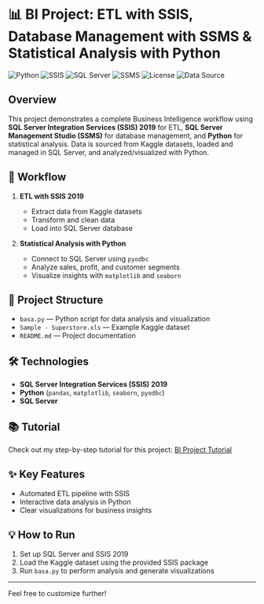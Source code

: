 # 📊 BI Project: ETL with SSIS, Database Management with SSMS & Statistical Analysis with Python

![Python](https://img.shields.io/badge/Python-3.8%2B-blue?logo=python)
![SSIS](https://img.shields.io/badge/SSIS-2019-blueviolet?logo=microsoft)
![SQL Server](https://img.shields.io/badge/SQL%20Server-2019-red?logo=microsoftsqlserver)
![SSMS](https://img.shields.io/badge/SSMS-Management%20Studio-orange?logo=microsoftsqlserver)
![License](https://img.shields.io/badge/license-MIT-green)
![Data Source](https://img.shields.io/badge/Data-Kaggle-blue?logo=kaggle)

## Overview

This project demonstrates a complete Business Intelligence workflow using **SQL Server Integration Services (SSIS) 2019** for ETL, **SQL Server Management Studio (SSMS)** for database management, and **Python** for statistical analysis. Data is sourced from Kaggle datasets, loaded and managed in SQL Server, and analyzed/visualized with Python.
## 🚀 Workflow

1. **ETL with SSIS 2019**
    - Extract data from Kaggle datasets
    - Transform and clean data
    - Load into SQL Server database

2. **Statistical Analysis with Python**
    - Connect to SQL Server using `pyodbc`
    - Analyze sales, profit, and customer segments
    - Visualize insights with `matplotlib` and `seaborn`

## 📁 Project Structure

- `basa.py` — Python script for data analysis and visualization
- `Sample - Superstore.xls` — Example Kaggle dataset
- `README.md` — Project documentation

## 🛠️ Technologies

- **SQL Server Integration Services (SSIS) 2019**
- **Python** (`pandas`, `matplotlib`, `seaborn`, `pyodbc`)
- **SQL Server**

## 📚 Tutorial

Check out my step-by-step tutorial for this project:
[BI Project Tutorial](https://drive.google.com/file/d/1dEsFsTzln7HEFxtecffW3o4PbvMLtLo-/view?usp=sharing)

## ✨ Key Features

- Automated ETL pipeline with SSIS
- Interactive data analysis in Python
- Clear visualizations for business insights

## 💡 How to Run

1. Set up SQL Server and SSIS 2019
2. Load the Kaggle dataset using the provided SSIS package
3. Run `basa.py` to perform analysis and generate visualizations

---

Feel free to customize further!